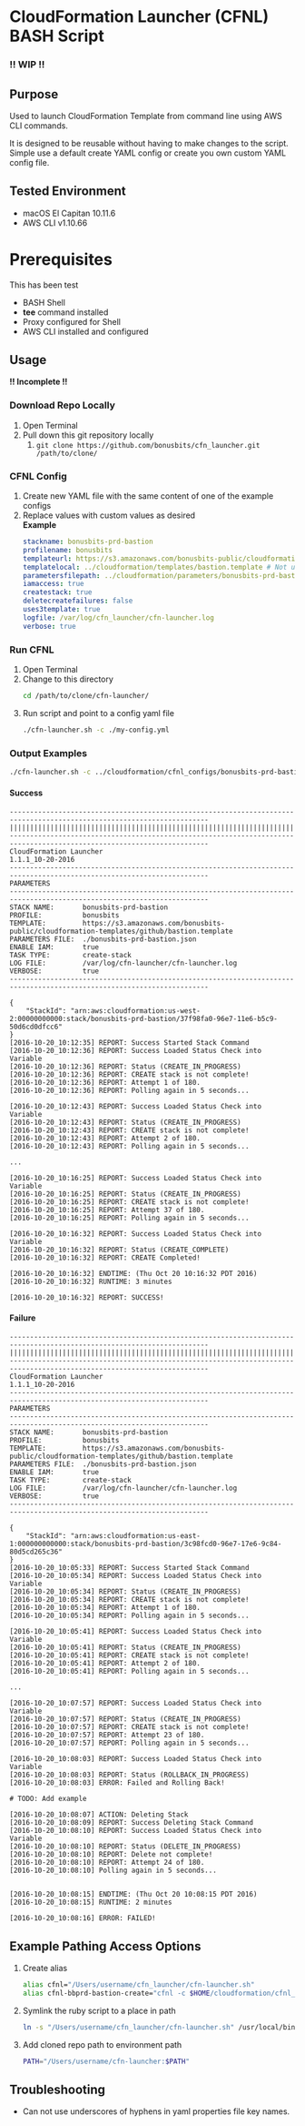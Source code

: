 # CloudFormation Launcher (CFNL) BASH Script
### !! WIP !!

## Purpose
Used to launch CloudFormation Template from command line using AWS CLI commands.

It is designed to be reusable without having to make changes to the script. 
Simple use a default create YAML config or create you own custom YAML config file.

## Tested Environment
* macOS El Capitan 10.11.6
* AWS CLI v1.10.66

# Prerequisites
This has been test
* BASH Shell
* **tee** command installed
* Proxy configured for Shell
* AWS CLI installed and configured

## Usage
**!! Incomplete !!**

### Download Repo Locally
1. Open Terminal
2. Pull down this git repository locally
    1. ```git clone https://github.com/bonusbits/cfn_launcher.git /path/to/clone/```

### CFNL Config
1. Create new YAML file with the same content of one of the example configs
2. Replace values with custom values as desired
    <br>**Example**<br>
    ```yaml
    stackname: bonusbits-prd-bastion
    profilename: bonusbits
    templateurl: https://s3.amazonaws.com/bonusbits-public/cloudformation-templates/github/bastion.template
    templatelocal: ../cloudformation/templates/bastion.template # Not used because uses3template = true
    parametersfilepath: ../cloudformation/parameters/bonusbits-prd-bastion.json
    iamaccess: true
    createstack: true
    deletecreatefailures: false
    uses3template: true
    logfile: /var/log/cfn_launcher/cfn-launcher.log
    verbose: true
    ```
    
### Run CFNL
1. Open Terminal
2. Change to this directory
    ```bash
    cd /path/to/clone/cfn-launcher/
    ```
3. Run script and point to a config yaml file
    ```bash
    ./cfn-launcher.sh -c ./my-config.yml
    ```
    
### Output Examples

```bash
./cfn-launcher.sh -c ../cloudformation/cfnl_configs/bonusbits-prd-bastion.yml
```

#### Success
    -----------------------------------------------------------------------------------------------------------------------
    |||||||||||||||||||||||||||||||||||||||||||||||||||||||||||||||||||||||||||||||||||||||||||||||||||||||||||||||||||||||
    -----------------------------------------------------------------------------------------------------------------------
    CloudFormation Launcher
    1.1.1_10-20-2016
    -----------------------------------------------------------------------------------------------------------------------
    PARAMETERS
    -----------------------------------------------------------------------------------------------------------------------
    STACK NAME:       bonusbits-prd-bastion
    PROFILE:          bonusbits
    TEMPLATE:         https://s3.amazonaws.com/bonusbits-public/cloudformation-templates/github/bastion.template
    PARAMETERS FILE:  ./bonusbits-prd-bastion.json
    ENABLE IAM:       true
    TASK TYPE:        create-stack
    LOG FILE:         /var/log/cfn-launcher/cfn-launcher.log
    VERBOSE:          true
    -----------------------------------------------------------------------------------------------------------------------
    
    {
        "StackId": "arn:aws:cloudformation:us-west-2:00000000000:stack/bonusbits-prd-bastion/37f98fa0-96e7-11e6-b5c9-50d6cd0dfcc6"
    }
    [2016-10-20_10:12:35] REPORT: Success Started Stack Command
    [2016-10-20_10:12:36] REPORT: Success Loaded Status Check into Variable
    [2016-10-20_10:12:36] REPORT: Status (CREATE_IN_PROGRESS)
    [2016-10-20_10:12:36] REPORT: CREATE stack is not complete!
    [2016-10-20_10:12:36] REPORT: Attempt 1 of 180.
    [2016-10-20_10:12:36] REPORT: Polling again in 5 seconds...
    
    [2016-10-20_10:12:43] REPORT: Success Loaded Status Check into Variable
    [2016-10-20_10:12:43] REPORT: Status (CREATE_IN_PROGRESS)
    [2016-10-20_10:12:43] REPORT: CREATE stack is not complete!
    [2016-10-20_10:12:43] REPORT: Attempt 2 of 180.
    [2016-10-20_10:12:43] REPORT: Polling again in 5 seconds...
    
    ...
    
    [2016-10-20_10:16:25] REPORT: Success Loaded Status Check into Variable
    [2016-10-20_10:16:25] REPORT: Status (CREATE_IN_PROGRESS)
    [2016-10-20_10:16:25] REPORT: CREATE stack is not complete!
    [2016-10-20_10:16:25] REPORT: Attempt 37 of 180.
    [2016-10-20_10:16:25] REPORT: Polling again in 5 seconds...
    
    [2016-10-20_10:16:32] REPORT: Success Loaded Status Check into Variable
    [2016-10-20_10:16:32] REPORT: Status (CREATE_COMPLETE)
    [2016-10-20_10:16:32] REPORT: CREATE Completed!
    
    [2016-10-20_10:16:32] ENDTIME: (Thu Oct 20 10:16:32 PDT 2016)
    [2016-10-20_10:16:32] RUNTIME: 3 minutes
    
    [2016-10-20_10:16:32] REPORT: SUCCESS!

#### Failure
    -----------------------------------------------------------------------------------------------------------------------
    |||||||||||||||||||||||||||||||||||||||||||||||||||||||||||||||||||||||||||||||||||||||||||||||||||||||||||||||||||||||
    -----------------------------------------------------------------------------------------------------------------------
    CloudFormation Launcher
    1.1.1_10-20-2016
    -----------------------------------------------------------------------------------------------------------------------
    PARAMETERS
    -----------------------------------------------------------------------------------------------------------------------
    STACK NAME:       bonusbits-prd-bastion
    PROFILE:          bonusbits
    TEMPLATE:         https://s3.amazonaws.com/bonusbits-public/cloudformation-templates/github/bastion.template
    PARAMETERS FILE:  ./bonusbits-prd-bastion.json
    ENABLE IAM:       true
    TASK TYPE:        create-stack
    LOG FILE:         /var/log/cfn-launcher/cfn-launcher.log
    VERBOSE:          true
    -----------------------------------------------------------------------------------------------------------------------
    
    {
        "StackId": "arn:aws:cloudformation:us-east-1:000000000000:stack/bonusbits-prd-bastion/3c98fcd0-96e7-17e6-9c84-80d5cd265c36"
    }
    [2016-10-20_10:05:33] REPORT: Success Started Stack Command
    [2016-10-20_10:05:34] REPORT: Success Loaded Status Check into Variable
    [2016-10-20_10:05:34] REPORT: Status (CREATE_IN_PROGRESS)
    [2016-10-20_10:05:34] REPORT: CREATE stack is not complete!
    [2016-10-20_10:05:34] REPORT: Attempt 1 of 180.
    [2016-10-20_10:05:34] REPORT: Polling again in 5 seconds...
    
    [2016-10-20_10:05:41] REPORT: Success Loaded Status Check into Variable
    [2016-10-20_10:05:41] REPORT: Status (CREATE_IN_PROGRESS)
    [2016-10-20_10:05:41] REPORT: CREATE stack is not complete!
    [2016-10-20_10:05:41] REPORT: Attempt 2 of 180.
    [2016-10-20_10:05:41] REPORT: Polling again in 5 seconds...
    
    ...
    
    [2016-10-20_10:07:57] REPORT: Success Loaded Status Check into Variable
    [2016-10-20_10:07:57] REPORT: Status (CREATE_IN_PROGRESS)
    [2016-10-20_10:07:57] REPORT: CREATE stack is not complete!
    [2016-10-20_10:07:57] REPORT: Attempt 23 of 180.
    [2016-10-20_10:07:57] REPORT: Polling again in 5 seconds...
    
    [2016-10-20_10:08:03] REPORT: Success Loaded Status Check into Variable
    [2016-10-20_10:08:03] REPORT: Status (ROLLBACK_IN_PROGRESS)
    [2016-10-20_10:08:03] ERROR: Failed and Rolling Back!
    
    # TODO: Add example
    
    [2016-10-20_10:08:07] ACTION: Deleting Stack
    [2016-10-20_10:08:09] REPORT: Success Deleting Stack Command
    [2016-10-20_10:08:10] REPORT: Success Loaded Status Check into Variable
    [2016-10-20_10:08:10] REPORT: Status (DELETE_IN_PROGRESS)
    [2016-10-20_10:08:10] REPORT: Delete not complete!
    [2016-10-20_10:08:10] REPORT: Attempt 24 of 180.
    [2016-10-20_10:08:10] Polling again in 5 seconds...
    
    
    [2016-10-20_10:08:15] ENDTIME: (Thu Oct 20 10:08:15 PDT 2016)
    [2016-10-20_10:08:15] RUNTIME: 2 minutes
    
    [2016-10-20_10:08:16] ERROR: FAILED!

## Example Pathing Access Options
1. Create alias
    ```bash
    alias cfnl="/Users/username/cfn_launcher/cfn-launcher.sh"
    alias cfnl-bbprd-bastion-create="cfnl -c $HOME/cloudformation/cfnl_configs/create-bonusbits-prd-bastion.yml"
    ```
2. Symlink the ruby script to a place in path
    ```bash
    ln -s "/Users/username/cfn_launcher/cfn-launcher.sh" /usr/local/bin/cfn-launcher
    ```
3. Add cloned repo path to environment path
    ```bash
    PATH="/Users/username/cfn-launcher:$PATH"
    ```
    

## Troubleshooting
* Can not use underscores of hyphens in yaml properties file key names.
